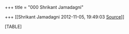+++
title = "000 Shrikant Jamadagni"

+++
[[Shrikant Jamadagni	2012-11-05, 19:49:03 [Source](https://groups.google.com/g/bvparishat/c/4h7jwWCvCjE)]]



[TABLE]


